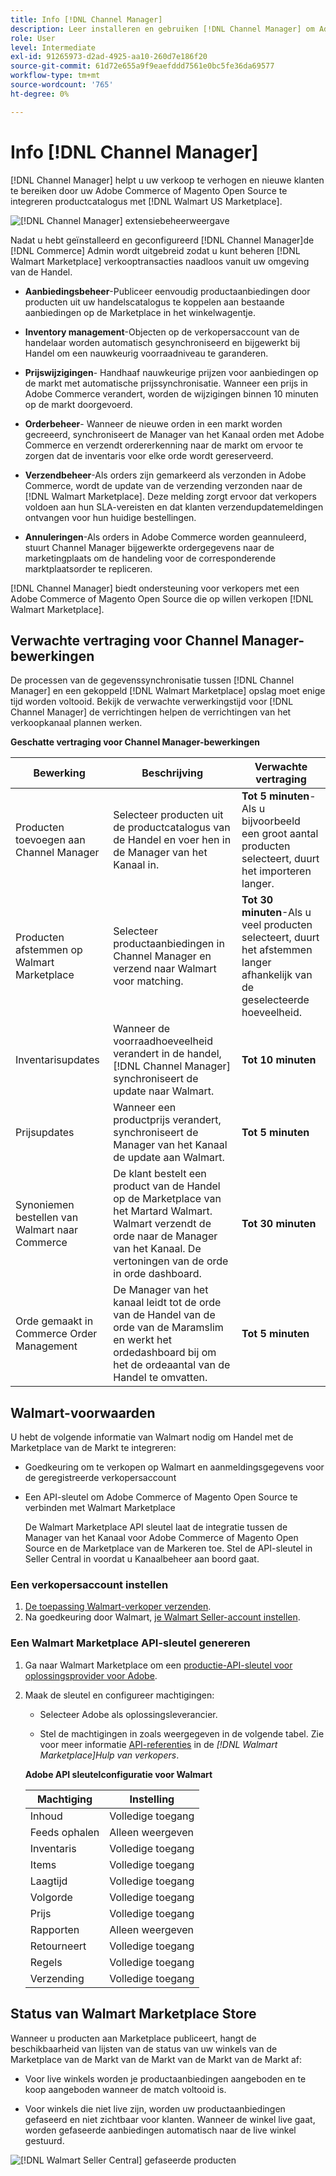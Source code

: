 ```yaml
---
title: Info [!DNL Channel Manager]
description: Leer installeren en gebruiken [!DNL Channel Manager] om Adobe Commerce- en Magento Open Source-winkels te integreren met externe markten en een verkoopkanaal te creëren voor het naadloos beheren van aanbiedingen, prijzen, voorraden en verkopen op de markt van uw Commerce Admin.
role: User
level: Intermediate
exl-id: 91265973-d2ad-4925-aa10-260d7e186f20
source-git-commit: 61d72e655a9f9eaefddd7561e0bc5fe36da69577
workflow-type: tm+mt
source-wordcount: '765'
ht-degree: 0%

---
```



# Info [!DNL Channel Manager]

[!DNL Channel Manager] helpt u uw verkoop te verhogen en nieuwe klanten te bereiken door uw Adobe Commerce of Magento Open Source te integreren productcatalogus met [!DNL Walmart US Marketplace].

![[!DNL Channel Manager] extensiebeheerweergave](assets/channel-manager-home.png)

Nadat u hebt geïnstalleerd en geconfigureerd [!DNL Channel Manager]de [!DNL Commerce] Admin wordt uitgebreid zodat u kunt beheren [!DNL Walmart Marketplace] verkooptransacties naadloos vanuit uw omgeving van de Handel.

* **Aanbiedingsbeheer**-Publiceer eenvoudig productaanbiedingen door producten uit uw handelscatalogus te koppelen aan bestaande aanbiedingen op de Marketplace in het winkelwagentje.

* **Inventory management**-Objecten op de verkopersaccount van de handelaar worden automatisch gesynchroniseerd en bijgewerkt bij Handel om een nauwkeurig voorraadniveau te garanderen.

* **Prijswijzigingen**- Handhaaf nauwkeurige prijzen voor aanbiedingen op de markt met automatische prijssynchronisatie. Wanneer een prijs in Adobe Commerce verandert, worden de wijzigingen binnen 10 minuten op de markt doorgevoerd.

* **Orderbeheer**- Wanneer de nieuwe orden in een markt worden gecreeerd, synchroniseert de Manager van het Kanaal orden met Adobe Commerce en verzendt ordererkenning naar de markt om ervoor te zorgen dat de inventaris voor elke orde wordt gereserveerd.

* **Verzendbeheer**-Als orders zijn gemarkeerd als verzonden in Adobe Commerce, wordt de update van de verzending verzonden naar de [!DNL Walmart Marketplace]. Deze melding zorgt ervoor dat verkopers voldoen aan hun SLA-vereisten en dat klanten verzendupdatemeldingen ontvangen voor hun huidige bestellingen.

* **Annuleringen**-Als orders in Adobe Commerce worden geannuleerd, stuurt Channel Manager bijgewerkte ordergegevens naar de marketingplaats om de handeling voor de corresponderende marktplaatsorder te repliceren.

[!DNL Channel Manager] biedt ondersteuning voor verkopers met een Adobe Commerce of Magento Open Source die op willen verkopen [!DNL Walmart Marketplace].

## Verwachte vertraging voor Channel Manager-bewerkingen

De processen van de gegevenssynchronisatie tussen [!DNL Channel Manager] en een gekoppeld [!DNL Walmart Marketplace] opslag moet enige tijd worden voltooid. Bekijk de verwachte verwerkingstijd voor [!DNL Channel Manager] de verrichtingen helpen de verrichtingen van het verkoopkanaal plannen werken.

**Geschatte vertraging voor Channel Manager-bewerkingen**

| **Bewerking** | **Beschrijving** | **Verwachte vertraging** |
|--------------------------------------------|-----------------------------------------------------------------------------------------------------------------------------------------------|---------------------------------------------------------------------------------------------------------------------------|
| Producten toevoegen aan Channel Manager | Selecteer producten uit de productcatalogus van de Handel en voer hen in de Manager van het Kanaal in. | **Tot 5 minuten**- Als u bijvoorbeeld een groot aantal producten selecteert, duurt het importeren langer. |
| Producten afstemmen op Walmart Marketplace | Selecteer productaanbiedingen in Channel Manager en verzend naar Walmart voor matching. | **Tot 30 minuten**-Als u veel producten selecteert, duurt het afstemmen langer afhankelijk van de geselecteerde hoeveelheid. |
| Inventarisupdates | Wanneer de voorraadhoeveelheid verandert in de handel, [!DNL Channel Manager] synchroniseert de update naar Walmart. | **Tot 10 minuten** |
| Prijsupdates | Wanneer een productprijs verandert, synchroniseert de Manager van het Kanaal de update aan Walmart. | **Tot 5 minuten** |
| Synoniemen bestellen van Walmart naar Commerce | De klant bestelt een product van de Handel op de Marketplace van het Martard Walmart. Walmart verzendt de orde naar de Manager van het Kanaal. De vertoningen van de orde in orde dashboard. | **Tot 30 minuten** |
| Orde gemaakt in Commerce Order Management | De Manager van het kanaal leidt tot de orde van de Handel van de orde van de Maramslim en werkt het ordedashboard bij om het de ordeaantal van de Handel te omvatten. | **Tot 5 minuten** |

## Walmart-voorwaarden

U hebt de volgende informatie van Walmart nodig om Handel met de Marketplace van de Markt te integreren:

* Goedkeuring om te verkopen op Walmart en aanmeldingsgegevens voor de geregistreerde verkopersaccount

* Een API-sleutel om Adobe Commerce of Magento Open Source te verbinden met Walmart Marketplace

   De Walmart Marketplace API sleutel laat de integratie tussen de Manager van het Kanaal voor Adobe Commerce of Magento Open Source en de Marketplace van de Markeren toe. Stel de API-sleutel in Seller Central in voordat u Kanaalbeheer aan boord gaat.

### Een verkopersaccount instellen

1. [De toepassing Walmart-verkoper verzenden](https://marketplace-apply.walmart.com/apply?id=0014M00001zivMpQAI).
2. Na goedkeuring door Walmart, [je Walmart Seller-account instellen](https://sellerhelp.walmart.com/seller/s/guide?article=000008219).

### Een Walmart Marketplace API-sleutel genereren

1. Ga naar Walmart Marketplace om een [productie-API-sleutel voor oplossingsprovider voor Adobe](https://developer.walmart.com/#preloginModal?redirectUri=https%3A%2F%2Fdeveloper.walmart.com%2Faccount%2FgenerateKey).

1. Maak de sleutel en configureer machtigingen:

   * Selecteer Adobe als oplossingsleverancier.

   * Stel de machtigingen in zoals weergegeven in de volgende tabel. Zie voor meer informatie [API-referenties](https://sellerhelp.walmart.com/seller/s/guide?article=000006422) in de *[!DNL Walmart Marketplace]Hulp van verkopers*.

   **Adobe API sleutelconfiguratie voor Walmart**

   | **Machtiging** | **Instelling** |
   |----------------|-------------|
   | Inhoud | Volledige toegang |
   | Feeds ophalen | Alleen weergeven |
   | Inventaris | Volledige toegang |
   | Items | Volledige toegang |
   | Laagtijd | Volledige toegang |
   | Volgorde | Volledige toegang |
   | Prijs | Volledige toegang |
   | Rapporten | Alleen weergeven |
   | Retourneert | Volledige toegang |
   | Regels | Volledige toegang |
   | Verzending | Volledige toegang |

## Status van Walmart Marketplace Store

Wanneer u producten aan Marketplace publiceert, hangt de beschikbaarheid van lijsten van de status van uw winkels van de Marketplace van de Markt van de Markt van de Markt van de Markt af:

* Voor live winkels worden je productaanbiedingen aangeboden en te koop aangeboden wanneer de match voltooid is.

* Voor winkels die niet live zijn, worden uw productaanbiedingen gefaseerd en niet zichtbaar voor klanten. Wanneer de winkel live gaat, worden gefaseerde aanbiedingen automatisch naar de live winkel gestuurd.


![[!DNL Walmart Seller Central] gefaseerde producten](assets/walmart-seller-central-staged.png)
